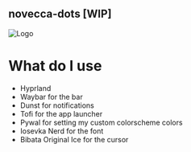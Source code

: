 ## novecca-dots [WIP]
![Logo](screenshot.png)

# What do I use
- Hyprland
- Waybar for the bar
- Dunst for notifications
- Tofi for the app launcher
- Pywal for setting my custom colorscheme colors
- Iosevka Nerd for the font
- Bibata Original Ice for the cursor
